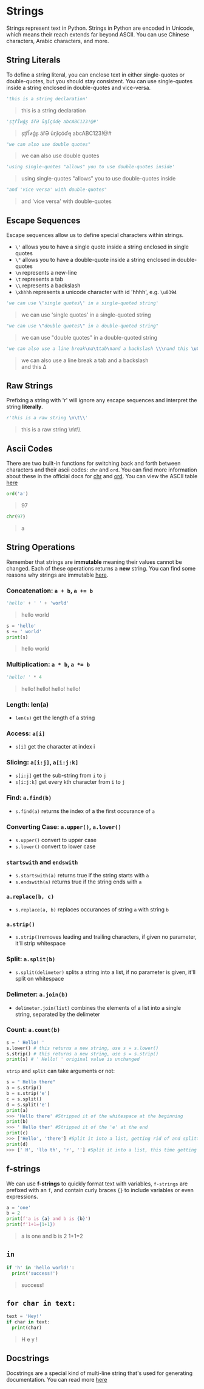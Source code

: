 
# Strings

Strings represent text in Python. Strings in Python are encoded in Unicode, which means their reach extends far beyond ASCII. You can use Chinese characters, Arabic characters, and more.

## String Literals

To define a string literal, you can enclose text in either single-quotes or double-quotes, but you should stay consistent. You can use single-quotes inside a string enclosed in double-quotes and vice-versa.

```python
'this is a string declaration'
```
> this is a string declaration
```python
'șʈȓЇиǵʂ ářƏ ūŋĭçóďę abcABC123!@#'
```
> șʈȓЇиǵʂ ářƏ ūŋĭçóďę abcABC123!@#
```python
"we can also use double quotes"
```
> we can also use double quotes
```python
'using single-quotes "allows" you to use double-quotes inside'
```
> using single-quotes "allows" you to use double-quotes inside
```python
"and 'vice versa' with double-quotes"
```
> and 'vice versa' with double-quotes

## Escape Sequences

Escape sequences allow us to define special characters within strings.

- `\'` allows you to have a single quote inside a string enclosed in single quotes
- `\"` allows you to have a double-quote inside a string enclosed in double-quotes
- `\n` represents a new-line
- `\t` represents a tab
- `\\` represents a backslash
- `\xhhhh` represents a unicode character with id 'hhhh', e.g. `\u0394`

```python
'we can use \'single quotes\' in a single-quoted string'
```
> we can use 'single quotes' in a single-quoted string
```python
"we can use \"double quotes\" in a double-quoted string"
```
> we can use "double quotes" in a double-quoted string
```python
'we can also use a line break\na\ttab\nand a backslash \\\nand this \u0394'
```
> we can also use a line break
> a    tab
> and a backslash \
> and this Δ


## Raw Strings

Prefixing a string with 'r' will ignore any escape sequences and interpret the string **literally**.

```python
r'this is a raw string \n\t\\'
```
> this is a raw string \n\t\\\\

## Ascii Codes

There are two built-in functions for switching back and forth between characters and their ascii codes: `chr` and `ord`. You can find more information about these in the official docs for [chr](https://docs.python.org/3.6/library/functions.html#chr) and [ord](https://docs.python.org/3.6/library/functions.html#ord). You can view the ASCII table [here](https://en.wikipedia.org/wiki/ASCII#Character_set)

```python
ord('a')
```
> 97
```python
chr(97)
```
> a

## String Operations


Remember that strings are **immutable** meaning their values cannot be changed. Each of these operations returns a **new** string. You can find some reasons why strings are immutable [here](https://stackoverflow.com/questions/22397861/why-is-string-immutable-in-java).

### Concatenation: `a + b`, `a += b`

```python
'hello' + ' ' + 'world'
```
> hello world
```python
s = 'hello'
s += ' world'
print(s)
```
> hello world



### Multiplication: `a * b`, `a *= b`

```python
'hello! ' * 4
```
> hello! hello! hello! hello! 

### Length: len(a)

- `len(s)` get the length of a string


### Access: `a[i]`

- `s[i]` get the character at index i

### Slicing: `a[i:j]`, `a[i:j:k]`

- `s[i:j]` get the sub-string from `i` to `j`
- `s[i:j:k]` get every `k`th character from `i` to `j`

### Find: `a.find(b)`

- `s.find(a)` returns the index of a the first occurance of `a`

### Converting Case: `a.upper()`, `a.lower()`

- `s.upper()` convert to upper case
- `s.lower()` convert to lower case



### `startswith` and `endswith`

- `s.startswith(a)` returns true if the string starts with `a`
- `s.endswith(a)` returns true if the string ends with `a`


### `a.replace(b, c)`

- `s.replace(a, b)` replaces occurances of string `a` with string `b`

### `a.strip()`

- `s.strip()`removes leading and trailing characters, if given no parameter, it'll strip whitespace

### Split: `a.split(b)`


- `s.split(delimeter)` splits a string into a list, if no parameter is given, it'll split on whitespace

### Delimeter: `a.join(b)`

- `delimeter.join(list)` combines the elements of a list into a single string, separated by the delimeter


### Count: `a.count(b)`


```python
s = ' Hello! '
s.lower() # this returns a new string, use s = s.lower()
s.strip() # this returns a new string, use s = s.strip()
print(s) # ' Hello! ' original value is unchanged
```
`strip` and `split` can take arguments or not:
```python
s = " Hello there"
a = s.strip()
b = s.strip('e')
c = s.split()
d = s.split('e')
print(a)
>>> 'Hello there' #Stripped it of the whitespace at the beginning
print(b)
>>> ' Hello ther' #Stripped it of the 'e' at the end
print(c)
>>> ['Hello', 'there'] #Split it into a list, getting rid of and splitting at the whitespace
print(d)
>>> [' H', 'llo th', 'r', ''] #Split it into a list, this time getting rid of and splitting at the 'e'
```


## f-strings

We can use **f-strings** to quickly format text with variables, `f-strings` are prefixed with an `f`, and contain curly braces `{}` to include variables or even expressions.


```python
a = 'one'
b = 2
print(f'a is {a} and b is {b}')
print(f'1+1={1+1})
```
> a is one and b is 2
> 1+1=2

## `in`

```python
if 'h' in 'hello world!':
  print('success!')
```
> success!

## `for char in text:`

```python
text = 'Hey!'
if char in text:
  print(char)
```
> H
> e
> y
> !

## Docstrings

Docstrings are a special kind of multi-line string that's used for generating documentation. You can read more [here](Docstrings.md)

